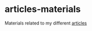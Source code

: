 # articles-materials
Materials related to my different [articles](https://medium.com/@mikez.garcia)
